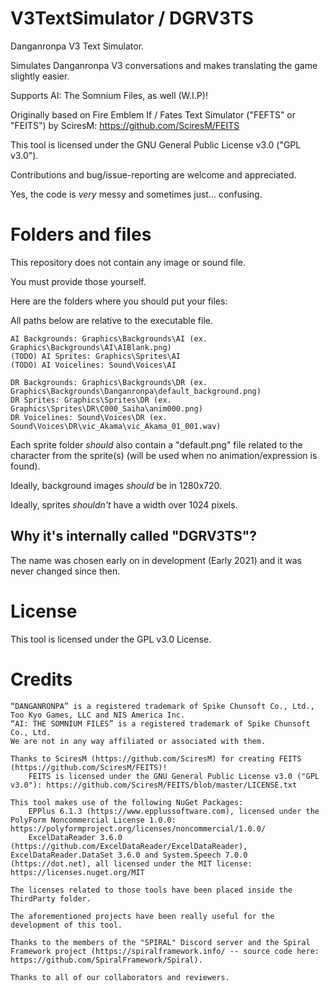 # V3TextSimulator / DGRV3TS 

Danganronpa V3 Text Simulator.

Simulates Danganronpa V3 conversations and makes translating the game slightly easier.

Supports AI: The Somnium Files, as well (W.I.P)!

Originally based on Fire Emblem If / Fates Text Simulator ("FEFTS" or "FEITS") by SciresM: https://github.com/SciresM/FEITS

This tool is licensed under the GNU General Public License v3.0 ("GPL v3.0").

Contributions and bug/issue-reporting are welcome and appreciated.

Yes, the code is *very* messy and sometimes just... confusing.

# Folders and files

This repository does not contain any image or sound file.

You must provide those yourself.

Here are the folders where you should put your files:

All paths below are relative to the executable file.

	AI Backgrounds: Graphics\Backgrounds\AI (ex. Graphics\Backgrounds\AI\AIBlank.png)
	(TODO) AI Sprites: Graphics\Sprites\AI
	(TODO) AI Voicelines: Sound\Voices\AI

	DR Backgrounds: Graphics\Backgrounds\DR (ex. Graphics\Backgrounds\Danganronpa\default_background.png)
	DR Sprites: Graphics\Sprites\DR (ex. Graphics\Sprites\DR\C000_Saiha\anim000.png)
	DR Voicelines: Sound\Voices\DR (ex. Sound\Voices\DR\vic_Akama\vic_Akama_01_001.wav)

Each sprite folder *should* also contain a "default.png" file related to the character from the sprite(s) (will be used when no animation/expression is found).

Ideally, background images *should* be in 1280x720.

Ideally, sprites *shouldn't* have a width over 1024 pixels.

## Why it's internally called "DGRV3TS"?

The name was chosen early on in development (Early 2021) and it was never changed since then.

# License

This tool is licensed under the GPL v3.0 License.

# Credits

    “DANGANRONPA” is a registered trademark of Spike Chunsoft Co., Ltd., Too Kyo Games, LLC and NIS America Inc.
	“AI: THE SOMNIUM FILES” is a registered trademark of Spike Chunsoft Co., Ltd.
	We are not in any way affiliated or associated with them.
	
	Thanks to SciresM (https://github.com/SciresM) for creating FEITS (https://github.com/SciresM/FEITS)!
		FEITS is licensed under the GNU General Public License v3.0 ("GPL v3.0"): https://github.com/SciresM/FEITS/blob/master/LICENSE.txt
	
	This tool makes use of the following NuGet Packages:
		EPPlus 6.1.3 (https://www.epplussoftware.com), licensed under the PolyForm Noncommercial License 1.0.0: https://polyformproject.org/licenses/noncommercial/1.0.0/
		ExcelDataReader 3.6.0 (https://github.com/ExcelDataReader/ExcelDataReader), ExcelDataReader.DataSet 3.6.0 and System.Speech 7.0.0 (https://dot.net), all licensed under the MIT license: https://licenses.nuget.org/MIT
	
	The licenses related to those tools have been placed inside the ThirdParty folder.
	
	The aforementioned projects have been really useful for the development of this tool.
	
	Thanks to the members of the "SPIRAL" Discord server and the Spiral Framework project (https://spiralframework.info/ -- source code here: https://github.com/SpiralFramework/Spiral).
	
	Thanks to all of our collaborators and reviewers.